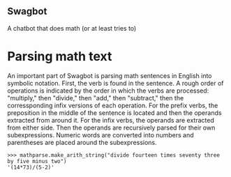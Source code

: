## Swagbot
A chatbot that does math (or at least tries to)

# Parsing math text

An important part of Swagbot is parsing math sentences in English into symbolic
notation.  First, the verb is found in the sentence.  A rough order of operations
is indicated by the order in which the verbs are processed: "multiply," then
"divide," then "add," then "subtract," then the corressponding infix versions of
each operation.  For the prefix verbs, the preposition in the middle of the 
sentence is located and then the operands extracted from around it.  For the infix
verbs, the operands are extracted from either side.  Then the operands are recursively
parsed for their own subexpressions.  Numeric words are converted into numbers
and parentheses are placed around the subexpressions.

```
>>> mathparse.make_arith_string("divide fourteen times seventy three by five minus two")
'(14*73)/(5-2)'
```

